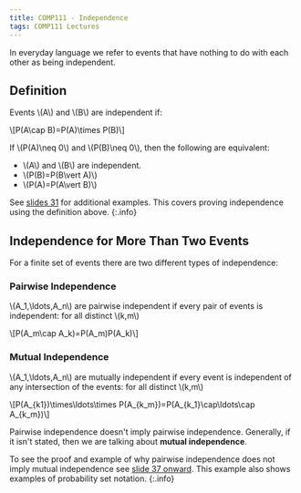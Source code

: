 ```yaml
---
title: COMP111 - Independence
tags: COMP111 Lectures
---
```

In everyday language we refer to events that have nothing to do with each other as being independent.

## Definition
Events &#92;(A&#92;) and &#92;(B&#92;) are independent if:

&#92;[P(A\cap B)=P(A)\times P(B)&#92;]

If &#92;(P(A)\neq 0&#92;) and &#92;(P(B)\neq 0&#92;), then the following are equivalent:

* &#92;(A&#92;) and &#92;(B&#92;) are independent.
* &#92;(P(B)=P(B\vert A)&#92;)
* &#92;(P(A)=P(A\vert B)&#92;)

See [slides 31]({{site.baseurl}}/assets/COMP111/Lectures/2020-11-19.pdf) for additional examples. This covers proving independence using the definition above.
{:.info}

## Independence for More Than Two Events
For a finite set of events there are two different types of independence:

### Pairwise Independence
&#92;(A_1,\ldots,A_n&#92;) are pairwise independent if every pair of events is independent: for all distinct &#92;(k,m&#92;)

&#92;[P(A_m\cap A_k)=P(A_m)P(A_k)&#92;]

### Mutual Independence
&#92;(A_1,\ldots,A_n&#92;) are mutually independent if every event is independent of any intersection of the events: for all distinct &#92;(k,m&#92;)
 
&#92;[P(A_{k1})\times\ldots\times P(A_{k_m})=P(A_{k_1}\cap\ldots\cap A_{k_m})&#92;]

Pairwise independence doesn't imply pairwise independence. Generally, if it isn't stated, then we are talking about **mutual independence**.

To see the proof and example of why pairwise independence does not imply mutual independence see [slide 37 onward]({{site.baseurl}}/assets/COMP111/Lectures/2020-11-19.pdf). This example also shows examples of probability set notation.
{:.info}
